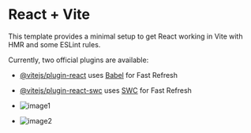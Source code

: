 # React + Vite

This template provides a minimal setup to get React working in Vite with HMR and some ESLint rules.

Currently, two official plugins are available:

- [@vitejs/plugin-react](https://github.com/vitejs/vite-plugin-react/blob/main/packages/plugin-react/README.md) uses [Babel](https://babeljs.io/) for Fast Refresh
- [@vitejs/plugin-react-swc](https://github.com/vitejs/vite-plugin-react-swc) uses [SWC](https://swc.rs/) for Fast Refresh

- ![image1](https://github.com/user-attachments/assets/0e1cf279-5b50-4c00-b61f-1d1cd7fd3cf9)
- ![image2](https://github.com/user-attachments/assets/385b42c4-3702-43e9-851a-a3d85a32ff9e)


